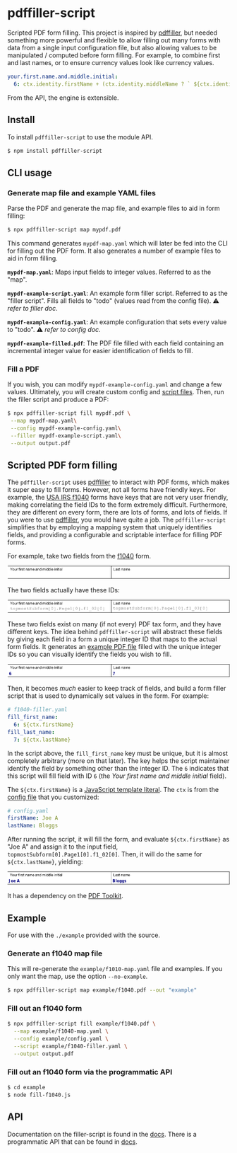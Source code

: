 # pdffiller-script

Scripted PDF form filling.  This project is inspired by [pdffiller](https://github.com/pdffillerjs/pdffiller), but needed something more powerful and flexible to allow filling out many forms with data from a single input configuration file, but also allowing values to be manipulated / computed before form filling.  For example, to combine first and last names, or to ensure currency values look like currency values.

```yaml
your.first.name.and.middle.initial:
  6: ctx.identity.firstName + (ctx.identity.middleName ? ` ${ctx.identity.middleName[0]}`:'')
```

From the API, the engine is extensible.

## Install

To install `pdffiller-script` to use the module API.

```bash
$ npm install pdffiller-script
```

## CLI usage

### Generate map file and example YAML files

Parse the PDF and generate the map file, and example files to aid in form filling:

```bash
$ npx pdffiller-script map mypdf.pdf
```

This command generates `mypdf-map.yaml` which will later be fed into the CLI for filling out the PDF form.  It also generates a number of example files to aid in form filling.

<a name="map-file"></a>
**`mypdf-map.yaml`**: Maps input fields to integer values.  Referred to as the "map".

<a name="example-script"></a>
**`mypdf-example-script.yaml`**: An example form filler script.  Referred to as the "filler script".  Fills all fields to "todo" (values read from the config file).  :warning: *refer to filler doc*.

<a name="example-config-file"></a>
**`mypdf-example-config.yaml`**: An example configuration that sets every value to "todo".  :warning: *refer to config doc*.

<a name="example-filled-pdf"></a>
**`mypdf-example-filled.pdf`**: The PDF file filled with each field containing an incremental integer value for easier identification of fields to fill.

### Fill a PDF

If you wish, you can modify `mypdf-example-config.yaml` and change a few values.  Ultimately, you will create custom config and [script files](#scripted-pdf-form-filling).  Then, run the filler script and produce a PDF:

```bash
$ npx pdffiller-script fill mypdf.pdf \
 --map mypdf-map.yaml\
 --config mypdf-example-config.yaml\
 --filler mypdf-example-script.yaml\
 --output output.pdf
```

## Scripted PDF form filling

The `pdffiller-script` uses [pdffiller](https://www.npmjs.com/package/pdffiller) to interact with PDF forms, which makes it super easy to fill forms.  However, not all forms have friendly keys.  For example, the [USA IRS f1040](https://www.irs.gov/pub/irs-pdf/f1040.pdf) forms have keys that are not very user friendly, making correlating the field IDs to the form extremely difficult.  Furthermore, they are different on every form, there are lots of forms, and lots of fields.  If you were to use [pdffiller](https://www.npmjs.com/package/pdffiller), you would have quite a job.  The  `pdffiller-script`  simplifies that by employing a mapping system that uniquely identifies fields, and providing a configurable and scriptable interface for filling PDF forms.

For example, take two fields from the [f1040](https://www.irs.gov/pub/irs-pdf/f1040.pdf) form.

<img src="images/f1040-empty-fields.png" alt="Image of two empty fields from f1040 PDF" />

The two fields actually have these IDs:

<img src="images/f1040-field-ids.png" alt="Image of two empty fields from f1040 PDF" />

These two fields exist on many (if not every) PDF tax form, and they have different keys.  The idea behind `pdffiller-script` will abstract these fields by giving each field in a form a unique integer ID that maps to the actual form fields.  It generates an [example PDF file](#example-filled-pdf) filled with the unique integer IDs so you can visually identify the fields you wish to fill.

<img src="images/f1040-filled-fields.png" alt="Image of two filled fields from f1040 PDF" />

Then, it becomes *much* easier to keep track of fields, and build a form filler script that is used to dynamically set values in the form.  For example:

```yaml
# f1040-filler.yaml
fill_first_name:
  6: ${ctx.firstName}
fill_last_name:
  7: ${ctx.lastName}
```

In the script above, the `fill_first_name` key must be unique, but it is almost completely arbitrary (more on that later).  The key helps the script maintainer identify the field by something other than the integer ID.  The `6` indicates that this script will fill field with ID `6` (the *Your first name and middle initial* field).

The `${ctx.firstName}` is a [JavaScript template literal](https://developer.mozilla.org/en-US/docs/Web/JavaScript/Reference/Template_literals).  The `ctx` is from the [config file](#example-config-file) that you customized:

```yaml
# config.yaml
firstName: Joe A
lastName: Bloggs
```
After running the script, it will fill the form, and evaluate `${ctx.firstName}` as "Joe A" and assign it to the input field, `topmostSubform[0].Page1[0].f1_02[0]`.  Then, it will do the same for `${ctx.lastName}`, yielding:

![Image of two empty fields from f1040 PDF](docs/images/f1040-filled-fields-joe-bloggs.png)

It has a dependency on the [PDF Toolkit](http://www.pdflabs.com/tools/pdftk-the-pdf-toolkit). 

## Example

For use with the `./example` provided with the source.

### Generate an f1040 map file

This will re-generate the `example/f1010-map.yaml` file and examples.  If you only want the map, use the option `--no-example`.

```bash
$ npx pdffiller-script map example/f1040.pdf --out "example"
```

### Fill out an f1040 form
```bash
$ npx pdffiller-script fill example/f1040.pdf \
  --map example/f1040-map.yaml \
  --config example/config.yaml \
  --script example/f1040-filler.yaml \
  --output output.pdf
```

### Fill out an f1040 form via the programmatic API
```bash
$ cd example
$ node fill-f1040.js
```

## API

Documentation on the filler-script is found in the [docs](docs/README.md).  There is a programmatic API that can be found in [docs](docs/API.md).
